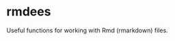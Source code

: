 
<!-- README.md is generated from README.Rmd. Please edit that file -->

# rmdees

Useful functions for working with Rmd (rmarkdown) files.
